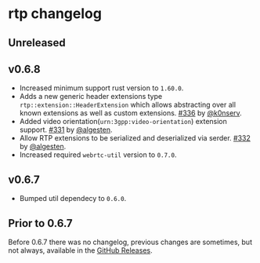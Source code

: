 # rtp changelog

## Unreleased

## v0.6.8

* Increased minimum support rust version to `1.60.0`.
* Adds a new generic header extensions type `rtp::extension::HeaderExtension` which allows abstracting over all known extensions as well as custom extensions. [#336](https://github.com/webrtc-rs/webrtc/pull/336) by [@k0nserv](https://github.com/k0nserv).
* Added video orientation(`urn:3gpp:video-orientation`) extension support. [#331](https://github.com/webrtc-rs/webrtc/pull/331) by [@algesten](https://github.com/algesten).
* Allow RTP extensions to be serialized and deserialized via serder. [#332](https://github.com/webrtc-rs/webrtc/pull/332) by [@algesten](https://github.com/algesten).
* Increased required `webrtc-util` version to `0.7.0`.

## v0.6.7

* Bumped util dependecy to `0.6.0`.

## Prior to 0.6.7

Before 0.6.7 there was no changelog, previous changes are sometimes, but not always, available in the [GitHub Releases](https://github.com/webrtc-rs/rtp/releases).

